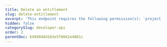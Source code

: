 ```yaml
---
title: Delete an entitlement
slug: delete-entitlement
excerpt: 'This endpoint requires the following permission(s): `project_configuration:entitlements:read_write`.'
hidden: false
categorySlug: developer-api
order: 2
parentDoc: 6499848d103e5f0042e4801c
---
```

